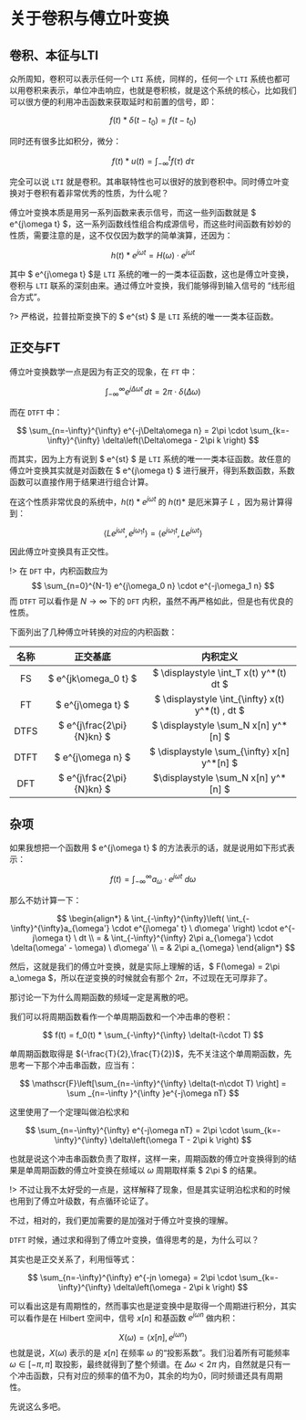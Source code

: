 # 关于卷积与傅立叶变换

## 卷积、本征与LTI
众所周知，卷积可以表示任何一个 `LTI` 系统，同样的，任何一个 `LTI` 系统也都可以用卷积来表示，单位冲击响应，也就是卷积核，就是这个系统的核心，比如我们可以很方便的利用冲击函数来获取延时和前置的信号，即：

$$ f(t) * \delta(t-t_0) = f(t - t_0) $$

同时还有很多比如积分，微分：

$$ f(t) * u(t) = \int_{-\infty}^t f(\tau) \ d\tau $$

完全可以说 `LTI` 就是卷积。其串联特性也可以很好的放到卷积中。同时傅立叶变换对于卷积有着非常优秀的性质，为什么呢？

傅立叶变换本质是用另一系列函数来表示信号，而这一些列函数就是 $ e^{j\omega t} $，这一系列函数线性组合构成源信号，而这些时间函数有妙妙的性质，需要注意的是，这不仅仅因为数学的简单演算，还因为：

$$ h(t) * e^{j\omega t} = H(\omega) \cdot e^{j\omega t} $$

其中 $ e^{j\omega t} $是 `LTI` 系统的唯一的一类本征函数，这也是傅立叶变换，卷积与 `LTI` 联系的深刻由来。通过傅立叶变换，我们能够得到输入信号的 “线形组合方式”。

?> 严格说，拉普拉斯变换下的 $ e^{st} $ 是 `LTI` 系统的唯一一类本征函数。


## 正交与FT
傅立叶变换数学一点是因为有正交的现象，在 `FT` 中：

$$ \int_{-\infty}^{\infty} e^{j\Delta\omega t} \, dt = 2\pi \cdot \delta(\Delta\omega) $$

而在 `DTFT` 中：

$$ \sum_{n=-\infty}^{\infty} e^{-j\Delta\omega n} = 2\pi \cdot \sum_{k=-\infty}^{\infty} \delta\left(\Delta\omega - 2\pi k \right) $$

而其实，因为上方有说到 $ e^{st} $ 是 `LTI` 系统的唯一一类本征函数。故任意的傅立叶变换其实就是对函数在 $ e^{j\omega t} $ 进行展开，得到系数函数，系数函数可以直接作用于结果进行组合计算。

在这个性质非常优良的系统中，$h(t)*e^{j\omega t}$ 的 $h(t)*$ 是厄米算子 $L$ ，因为易计算得到：

$$ \langle Le^{j\omega t}, e^{j\omega_1 t} \rangle = \langle e^{j\omega_1 t}, Le^{j\omega t} \rangle $$

因此傅立叶变换具有正交性。

!> 在 `DFT` 中，内积函数应为 $$ \sum_{n=0}^{N-1} e^{j\omega_0 n} \cdot e^{-j\omega_1 n} $$ 而 `DTFT` 可以看作是 $N \to \infty$ 下的 `DFT` 内积，虽然不再严格如此，但是也有优良的性质。

下面列出了几种傅立叶转换的对应的内积函数：

| 名称 | 正交基底 | 内积定义 |
|:----:|:----:|:----:|
| FS | $ e^{jk\omega_0 t} $ | $ \displaystyle \int_T x(t) y^*(t) dt $ |
| FT | $ e^{j\omega t} $ | $ \displaystyle \int_{\infty} x(t) y^*(t) \, dt $ |
| DTFS | $ e^{j\frac{2\pi}{N}kn} $ | $ \displaystyle \sum_N x[n] y^*[n] $ |
| DTFT | $ e^{j\omega n} $ | $ \displaystyle \sum_{\infty} x[n] y^*[n] $ |
| DFT | $ e^{j\frac{2\pi}{N}kn} $| $\displaystyle \sum_N x[n] y^*[n] $|

## 杂项

如果我想把一个函数用 $ e^{j\omega t} $ 的方法表示的话，就是说用如下形式表示：

$$ f(t) = \int_{-\infty}^{\infty}a_\omega \cdot e^{j\omega t} \  d\omega $$

那么不妨计算一下：

$$ \begin{align*} & \int_{-\infty}^{\infty}\left( \int_{-\infty}^{\infty}a_{\omega'} \cdot e^{j\omega' t} \  d\omega' \right) \cdot e^{-j\omega t} \ dt \\ = & \int_{-\infty}^{\infty} 2\pi a_{\omega'} \cdot \delta(\omega' - \omega) \  d\omega' \\ = & 2\pi a_{\omega} \end{align*} $$

然后，这就是我们的傅立叶变换，就是实际上理解的话，$ F(\omega) = 2\pi a_\omega $，所以在逆变换的时候就会有那个 $2\pi$，不过现在无可厚非了。

那讨论一下为什么周期函数的频域一定是离散的吧。

我们可以将周期函数看作一个单周期函数和一个冲击串的卷积：

$$ f(t) = f_0(t) * \sum_{-\infty}^{\infty} \delta(t-i\cdot T) $$

单周期函数取得是 $(-\frac{T}{2},\frac{T}{2})$，先不关注这个单周期函数，先思考一下那个冲击串函数，应当有：

$$ \mathscr{F}\left[\sum_{n=-\infty}^{\infty} \delta(t-n\cdot T) \right] = \sum _{n=-\infty }^{\infty }e^{-j\omega nT} $$

这里使用了一个定理叫做泊松求和

$$ \sum_{n=-\infty}^{\infty} e^{-j\omega nT} = 2\pi \cdot \sum_{k=-\infty}^{\infty} \delta\left(\omega T - 2\pi k \right) $$

也就是说这个冲击串函数负责了取样，这样一来，周期函数的傅立叶变换得到的结果是单周期函数的傅立叶变换在频域以 $\omega$ 周期取样乘 $ 2\pi $ 的结果。

!> 不过让我不太好受的一点是，这样解释了现象，但是其实证明泊松求和的时候也用到了傅立叶级数，有点循环论证了。

不过，相对的，我们更加需要的是加强对于傅立叶变换的理解。

`DTFT` 时候，通过求和得到了傅立叶变换，值得思考的是，为什么可以？

其实也是正交关系了，利用恒等式：

$$ \sum_{n=-\infty}^{\infty} e^{-jn \omega} = 2\pi \cdot \sum_{k=-\infty}^{\infty} \delta\left(\omega - 2\pi k \right) $$

可以看出这是有周期性的，然而事实也是逆变换中是取得一个周期进行积分，其实可以看作是在 Hilbert 空间中，信号 $x[n]$ 和基函数 $e^{j\omega n}$ 做内积：

$$ X(\omega) = \langle x[n], e^{j\omega n} \rangle $$
也就是说，$X(\omega)$ 表示的是 $x[n]$ 在频率 $\omega$ 的“投影系数”。我们沿着所有可能频率 $\omega \in [-\pi, \pi]$ 取投影，最终就得到了整个频谱。在 $\Delta \omega < 2\pi$ 内，自然就是只有一个冲击函数，只有对应的频率的值不为$0$，其余的均为$0$，同时频谱还具有周期性。

先说这么多吧。